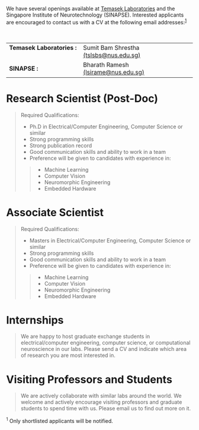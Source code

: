 <!--
.. title: Openings
.. slug: openings
.. date: 2019-01-22 18:54:19 UTC+08:00
.. tags: 
.. category: 
.. link: 
.. description: 
.. type: text
-->

We have several openings available at
[Temasek Laboratories](http://www.temasek-labs.nus.edu.sg/)
and the Singapore Institute of Neurotechnology (SINAPSE).
Interested applicants are encouraged to contact us with a CV at the following email addresses:<sup>[1](#applicaitonNote)</sup>
<table>
  <tr>
    <td><b> Temasek Laboratories : </b></th>
    <td>Sumit Bam Shrestha <a href="mailto:tslsbs@nus.edu.sg" >(tslsbs@nus.edu.sg)</a></td>
  </tr>
  <tr>
    <td><b> SINAPSE : </b></th> 
    <td>Bharath Ramesh <a href="mailto:lsirame@nus.edu.sg">(lsirame@nus.edu.sg)   </a></td> 
  </tr>
</table> 

# Research Scientist (Post-Doc) #

>Required Qualifications:
>
>* Ph.D in Electrical/Computer Engineering, Computer Science or similar
>* Strong programming skills
>* Strong publication record
>* Good communication skills and ability to work in a team
>* Preference will be given to candidates with experience in:
>>	* Machine Learning
>>	* Computer Vision
>>	* Neuromorphic Engineering
>>	* Embedded Hardware
	
# Associate Scientist #

>Required Qualifications:
>
>* Masters in Electrical/Computer Engineering, Computer Science or similar
>* Strong programming skills
>* Good communication skills and ability to work in a team
>* Preference will be given to candidates with experience in:
>>	* Machine Learning
>>	* Computer Vision
>>	* Neuromorphic Engineering
>>	* Embedded Hardware

# Internships #

>We are happy to host graduate exchange students in 
>electrical/computer engineering, 
>computer science, or 
>computational neuroscience in our labs. 
>Please send a CV and indicate which area of research you are most interested in.

# Visiting Professors and Students #
>We are actively collaborate with similar labs around the world.
>We welcome and actively encourage visiting professors and graduate students to spend time with us. 
>Please email us to find out more on it.

<a name="applicaitonNote"><sup>1</sup></a> Only shortlisted applicants will be notified.